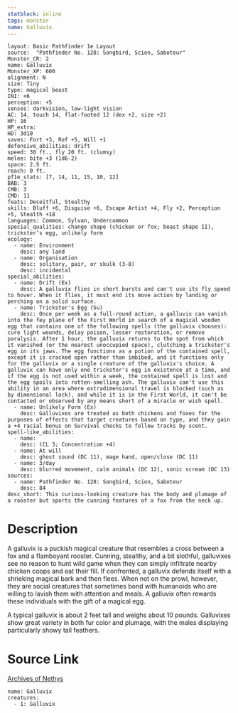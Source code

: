 ```yaml
---
statblock: inline
tags: monster
name: Galluvix
---
```

```statblock
layout: Basic Pathfinder 1e Layout
source:  "Pathfinder No. 128: Songbird, Scion, Saboteur"
Monster_CR: 2
name: Galluvix
Monster_XP: 600
alignment: N
size: Tiny
type: magical beast
INI: +6
perception: +5
senses: darkvision, low-light vision
AC: 14, touch 14, flat-footed 12 (dex +2, size +2)
HP: 16
HP_extra: 
HD: 3d10
saves: Fort +3, Ref +5, Will +1
defensive_abilities: drift
speed: 30 ft., fly 20 ft. (clumsy)
melee: bite +3 (1d6-2)
space: 2.5 ft.
reach: 0 ft.
pf1e_stats: [7, 14, 11, 15, 10, 12]
BAB: 3
CMB: 3
CMD: 11
feats: Deceitful, Stealthy
skills: Bluff +6, Disguise +6, Escape Artist +4, Fly +2, Perception +5, Stealth +18
languages: Common, Sylvan, Undercommon
special_qualities: change shape (chicken or fox; beast shape II), trickster’s egg, unlikely form
ecology:
  - name: Environment
    desc: any land
  - name: Organisation
    desc: solitary, pair, or skulk (3-8)
    desc: incidental
special_abilities:
  - name: Drift (Ex)
    desc: A galluvix flies in short bursts and can't use its fly speed to hover. When it flies, it must end its move action by landing or perching on a solid surface.
  - name: Trickster's Egg (Su)
    desc: Once per week as a full-round action, a galluvix can vanish into the fey plane of the First World in search of a magical wooden egg that contains one of the following spells (the galluvix chooses): cure light wounds, delay poison, lesser restoration, or remove paralysis. After 1 hour, the galluvix returns to the spot from which it vanished (or the nearest unoccupied space), clutching a trickster's egg in its jaws. The egg functions as a potion of the contained spell, except it is cracked open rather than imbibed, and it functions only for the galluvix or a single creature of the galluvix's choice. A galluvix can have only one trickster's egg in existence at a time, and if the egg is not used within a week, the contained spell is lost and the egg spoils into rotten-smelling ash. The galluvix can't use this ability in an area where extradimensional travel is blocked (such as by dimensional lock), and while it is in the First World, it can't be contacted or observed by any means short of a miracle or wish spell.
  - name: Unlikely Form (Ex)
    desc: Galluvixes are treated as both chickens and foxes for the purposes of effects that target creatures based on type, and they gain a +4 racial bonus on Survival checks to follow tracks by scent.
spell-like_abilities:
  - name:
    desc: (CL 3; Concentration +4)
  - name: At will
    desc: ghost sound (DC 11), mage hand, open/close (DC 11)
  - name: 3/day
    desc: blurred movement, calm animals (DC 12), sonic scream (DC 13)
sources:
  - name: Pathfinder No. 128: Songbird, Scion, Saboteur
    desc: 84
desc_short: This curious-looking creature has the body and plumage of a rooster but sports the cunning features of a fox from the neck up.
```
# Description
A galluvix is a puckish magical creature that resembles a cross between a fox and a flamboyant rooster. Cunning, stealthy, and a bit slothful, galluvixes see no reason to hunt wild game when they can simply infiltrate nearby chicken coops and eat their fill. If confronted, a galluvix defends itself with a shrieking magical bark and then flees. When not on the prowl, however, they are social creatures that sometimes bond with humanoids who are willing to lavish them with attention and meals. A galluvix often rewards these individuals with the gift of a magical egg.

 A typical galluvix is about 2 feet tall and weighs about 10 pounds. Galluvixes show great variety in both fur color and plumage, with the males displaying particularly showy tail feathers.
# Source Link
[Archives of Nethys](https://aonprd.com/MonsterDisplay.aspx?ItemName=Galluvix)
```encounter-table
name: Galluvix
creatures:
  - 1: Galluvix
```
